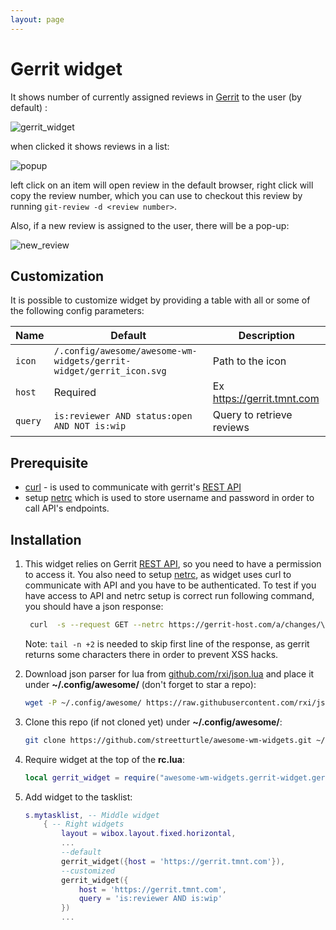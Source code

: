 ```yaml
---
layout: page
---
```

# Gerrit widget

It shows number of currently assigned reviews in [Gerrit](../awesome-wm-widgets/assets/img/screenshots/gerrit-widgetttps://www.gerritcodereview.com/) to the user (by default) :
 
 ![gerrit_widget](../awesome-wm-widgets/assets/img/screenshots/gerrit-widget/gerrit_widget.png)
 
 when clicked it shows reviews in a list:
 
 ![popup](../awesome-wm-widgets/assets/img/screenshots/gerrit-widget/popup.png)
 
 left click on an item will open review in the default browser, right click will copy the review number, which you can use to checkout this review by running `git-review -d <review number>`.
 
 Also, if a new review is assigned to the user, there will be a pop-up:
 
 ![new_review](../awesome-wm-widgets/assets/img/screenshots/gerrit-widget/new_review.png)

## Customization

It is possible to customize widget by providing a table with all or some of the following config parameters:

| Name | Default | Description |
|---|---|---|
| `icon`| `/.config/awesome/awesome-wm-widgets/gerrit-widget/gerrit_icon.svg`| Path to the icon |
| `host` | Required | Ex https://gerrit.tmnt.com |
| `query` | `is:reviewer AND status:open AND NOT is:wip` | Query to retrieve reviews |

## Prerequisite

 - [curl](../awesome-wm-widgets/assets/img/screenshots/gerrit-widgetttps://curl.haxx.se/) - is used to communicate with gerrit's [REST API](../awesome-wm-widgets/assets/img/screenshots/gerrit-widgetttps://gerrit-review.googlesource.com/Documentation/rest-api.html)
 - setup [netrc](../awesome-wm-widgets/assets/img/screenshots/gerrit-widgetttps://ec.haxx.se/usingcurl-netrc.html) which is used to store username and password in order to call API's endpoints.

## Installation

1. This widget relies on Gerrit [REST API](../awesome-wm-widgets/assets/img/screenshots/gerrit-widgetttps://gerrit-review.googlesource.com/Documentation/rest-api.html), so you need to have a permission to access it. You also need to setup [netrc](../awesome-wm-widgets/assets/img/screenshots/gerrit-widgetttps://ec.haxx.se/usingcurl-netrc.html), as widget uses curl to communicate with API and you have to be authenticated. 
To test if you have access to API and netrc setup is correct run following command, you should have a json response:

    ```bash
     curl  -s --request GET --netrc https://gerrit-host.com/a/changes/\?q\=status:open+AND+NOT+is:wip+AND+is:reviewer | tail -n +2
    ``` 
    Note: `tail -n +2` is needed to skip first line of the response, as gerrit returns some characters there in order to prevent XSS hacks.

1. Download json parser for lua from [github.com/rxi/json.lua](../awesome-wm-widgets/assets/img/screenshots/gerrit-widgetttps://github.com/rxi/json.lua) and place it under **~/.config/awesome/** (don't forget to star a repo):

    ```bash
    wget -P ~/.config/awesome/ https://raw.githubusercontent.com/rxi/json.lua/master/json.lua
    ```

1. Clone this repo (if not cloned yet) under **~/.config/awesome/**:

    ```bash
    git clone https://github.com/streetturtle/awesome-wm-widgets.git ~/.config/awesome/
    ```

1. Require widget at the top of the **rc.lua**:

    ```lua
    local gerrit_widget = require("awesome-wm-widgets.gerrit-widget.gerrit")
    ```

1. Add widget to the tasklist:

    ```lua
    s.mytasklist, -- Middle widget
        { -- Right widgets
            layout = wibox.layout.fixed.horizontal,
            ...
            --default
            gerrit_widget({host = 'https://gerrit.tmnt.com'}),
            --customized
            gerrit_widget({
                host = 'https://gerrit.tmnt.com',
                query = 'is:reviewer AND is:wip'
            })
            ...
    ```
    
